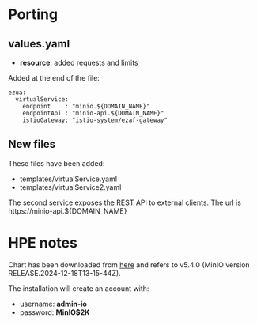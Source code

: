 # Porting

## values.yaml

- **resource**: added requests and limits

Added at the end of the file:

```
ezua:
  virtualService:
    endpoint    : "minio.${DOMAIN_NAME}"
    endpointApi : "minio-api.${DOMAIN_NAME}"
    istioGateway: "istio-system/ezaf-gateway"
```


## New files

These files have been added:
- templates/virtualService.yaml
- templates/virtualService2.yaml

The second service exposes the REST API to external clients. The url is https://minio-api.${DOMAIN_NAME}

# HPE notes

Chart has been downloaded from [here](https://github.com/minio/minio/tree/master/helm-releases) and refers to v5.4.0 (MinIO version RELEASE.2024-12-18T13-15-44Z).

The installation will create an account with:
- username: **admin-io**
- password: **MinIO$2K**
